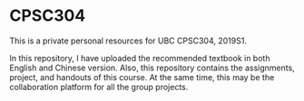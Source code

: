 # CPSC304
This is a private personal resources for UBC CPSC304, 2019S1. 

In this repository, I have uploaded the recommended textbook in both English and Chinese version. Also, this repository contains the assignments, project, and handouts of this course. At the same time, this may be the collaboration platform for all the group projects.

